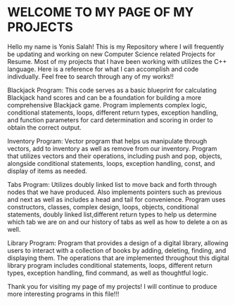 # WELCOME TO MY PAGE OF MY PROJECTS
Hello my name is Yonis Salah! This is my Repository where I will frequently be updating and working on new Computer Science related Projects for Resume. Most of my projects that I have been working with utilizes the C++ language. Here is a reference for what I can accomplish and code indivdually. Feel free to search through any of my works!!

Blackjack Program:
This code serves as a basic blueprint for calculating Blackjack hand scores and can be a foundation for building a more comprehensive Blackjack game. Program implements complex logic, conditional statements, loops, different return types, exception handling, and function parameters for card determination and scoring in order to obtain the correct output.

Inventory Program: 
Vector program that helps us manipulate through vectors, add to inventory as well as remove from our inventory. Program that utilizes vectors and their operations, including push and pop, objects, alongside conditional statements, loops, exception handling, const, and display of items as needed.

Tabs Program: 
Utilizes doubly linked list to move back and forth through nodes that we have produced. Also implements pointers such as previous and next as well as includes a head and tail for convenience. Program uses constructors, classes, complex design, loops, objects, conditional statements, doubly linked list,different return types to help us determine which tab we are on and our history of tabs as well as how to delete a on as well.

Library Program: 
Program that provides a design of a digital library, allowing users to interact with a collection of books by adding, deleting, finding, and displaying them. The operations that are implemented throughout this digital library program includes conditional statements, loops, different return types, exception handling, find command, as well as thoughtful logic.

Thank you for visiting my page of my projects! I will continue to produce more interesting programs in this file!!!

